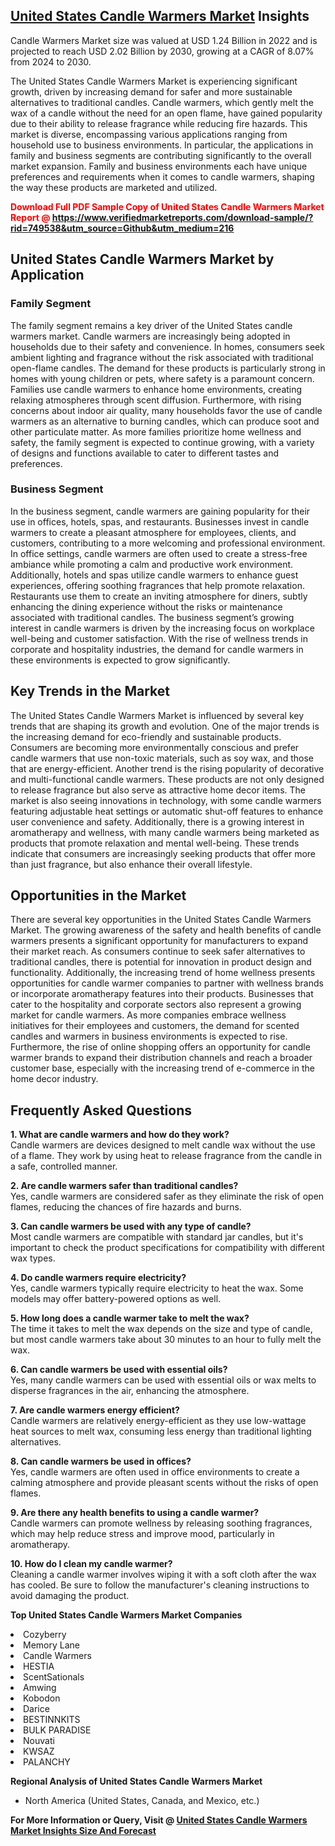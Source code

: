 <h2><a href="https://www.verifiedmarketreports.com/download-sample/?rid=749538&amp;utm_source=Github&amp;utm_medium=216" target="_blank">United States Candle Warmers Market</a> Insights</h2><p>Candle Warmers Market size was valued at USD 1.24 Billion in 2022 and is projected to reach USD 2.02 Billion by 2030, growing at a CAGR of 8.07% from 2024 to 2030.</p><p><p>The United States Candle Warmers Market is experiencing significant growth, driven by increasing demand for safer and more sustainable alternatives to traditional candles. Candle warmers, which gently melt the wax of a candle without the need for an open flame, have gained popularity due to their ability to release fragrance while reducing fire hazards. This market is diverse, encompassing various applications ranging from household use to business environments. In particular, the applications in family and business segments are contributing significantly to the overall market expansion. Family and business environments each have unique preferences and requirements when it comes to candle warmers, shaping the way these products are marketed and utilized. <b><p><span class=""><span style="color: #ff0000;"><strong>Download Full PDF Sample Copy of United States Candle Warmers Market Report</strong> @ </span><a href="https://www.verifiedmarketreports.com/download-sample/?rid=749538&amp;utm_source=Github&amp;utm_medium=216" target="_blank">https://www.verifiedmarketreports.com/download-sample/?rid=749538&amp;utm_source=Github&amp;utm_medium=216</a></span></p></b></p><h2>United States Candle Warmers Market by Application</h2><h3>Family Segment</h3><p>The family segment remains a key driver of the United States candle warmers market. Candle warmers are increasingly being adopted in households due to their safety and convenience. In homes, consumers seek ambient lighting and fragrance without the risk associated with traditional open-flame candles. The demand for these products is particularly strong in homes with young children or pets, where safety is a paramount concern. Families use candle warmers to enhance home environments, creating relaxing atmospheres through scent diffusion. Furthermore, with rising concerns about indoor air quality, many households favor the use of candle warmers as an alternative to burning candles, which can produce soot and other particulate matter. As more families prioritize home wellness and safety, the family segment is expected to continue growing, with a variety of designs and functions available to cater to different tastes and preferences.</p><h3>Business Segment</h3><p>In the business segment, candle warmers are gaining popularity for their use in offices, hotels, spas, and restaurants. Businesses invest in candle warmers to create a pleasant atmosphere for employees, clients, and customers, contributing to a more welcoming and professional environment. In office settings, candle warmers are often used to create a stress-free ambiance while promoting a calm and productive work environment. Additionally, hotels and spas utilize candle warmers to enhance guest experiences, offering soothing fragrances that help promote relaxation. Restaurants use them to create an inviting atmosphere for diners, subtly enhancing the dining experience without the risks or maintenance associated with traditional candles. The business segment’s growing interest in candle warmers is driven by the increasing focus on workplace well-being and customer satisfaction. With the rise of wellness trends in corporate and hospitality industries, the demand for candle warmers in these environments is expected to grow significantly.</p><h2>Key Trends in the Market</h2><p>The United States Candle Warmers Market is influenced by several key trends that are shaping its growth and evolution. One of the major trends is the increasing demand for eco-friendly and sustainable products. Consumers are becoming more environmentally conscious and prefer candle warmers that use non-toxic materials, such as soy wax, and those that are energy-efficient. Another trend is the rising popularity of decorative and multi-functional candle warmers. These products are not only designed to release fragrance but also serve as attractive home decor items. The market is also seeing innovations in technology, with some candle warmers featuring adjustable heat settings or automatic shut-off features to enhance user convenience and safety. Additionally, there is a growing interest in aromatherapy and wellness, with many candle warmers being marketed as products that promote relaxation and mental well-being. These trends indicate that consumers are increasingly seeking products that offer more than just fragrance, but also enhance their overall lifestyle.</p><h2>Opportunities in the Market</h2><p>There are several key opportunities in the United States Candle Warmers Market. The growing awareness of the safety and health benefits of candle warmers presents a significant opportunity for manufacturers to expand their market reach. As consumers continue to seek safer alternatives to traditional candles, there is potential for innovation in product design and functionality. Additionally, the increasing trend of home wellness presents opportunities for candle warmer companies to partner with wellness brands or incorporate aromatherapy features into their products. Businesses that cater to the hospitality and corporate sectors also represent a growing market for candle warmers. As more companies embrace wellness initiatives for their employees and customers, the demand for scented candles and warmers in business environments is expected to rise. Furthermore, the rise of online shopping offers an opportunity for candle warmer brands to expand their distribution channels and reach a broader customer base, especially with the increasing trend of e-commerce in the home decor industry.</p><h2>Frequently Asked Questions</h2><p><b>1. What are candle warmers and how do they work?</b><br>Candle warmers are devices designed to melt candle wax without the use of a flame. They work by using heat to release fragrance from the candle in a safe, controlled manner.</p><p><b>2. Are candle warmers safer than traditional candles?</b><br>Yes, candle warmers are considered safer as they eliminate the risk of open flames, reducing the chances of fire hazards and burns.</p><p><b>3. Can candle warmers be used with any type of candle?</b><br>Most candle warmers are compatible with standard jar candles, but it's important to check the product specifications for compatibility with different wax types.</p><p><b>4. Do candle warmers require electricity?</b><br>Yes, candle warmers typically require electricity to heat the wax. Some models may offer battery-powered options as well.</p><p><b>5. How long does a candle warmer take to melt the wax?</b><br>The time it takes to melt the wax depends on the size and type of candle, but most candle warmers take about 30 minutes to an hour to fully melt the wax.</p><p><b>6. Can candle warmers be used with essential oils?</b><br>Yes, many candle warmers can be used with essential oils or wax melts to disperse fragrances in the air, enhancing the atmosphere.</p><p><b>7. Are candle warmers energy efficient?</b><br>Candle warmers are relatively energy-efficient as they use low-wattage heat sources to melt wax, consuming less energy than traditional lighting alternatives.</p><p><b>8. Can candle warmers be used in offices?</b><br>Yes, candle warmers are often used in office environments to create a calming atmosphere and provide pleasant scents without the risks of open flames.</p><p><b>9. Are there any health benefits to using a candle warmer?</b><br>Candle warmers can promote wellness by releasing soothing fragrances, which may help reduce stress and improve mood, particularly in aromatherapy.</p><p><b>10. How do I clean my candle warmer?</b><br>Cleaning a candle warmer involves wiping it with a soft cloth after the wax has cooled. Be sure to follow the manufacturer's cleaning instructions to avoid damaging the product.</p></p><p><strong>Top United States Candle Warmers Market Companies</strong></p><div data-test-id=""><p><li>Cozyberry</li><li> Memory Lane</li><li> Candle Warmers</li><li> HESTIA</li><li> ScentSationals</li><li> Amwing</li><li> Kobodon</li><li> Darice</li><li> BESTINNKITS</li><li> BULK PARADISE</li><li> Nouvati</li><li> KWSAZ</li><li> PALANCHY</li></p><div><strong>Regional Analysis of&nbsp;United States Candle Warmers Market</strong></div><ul><li dir="ltr"><p dir="ltr">North America&nbsp;(United States, Canada, and Mexico, etc.)</p></li></ul><p><strong>For More Information or Query, Visit @&nbsp;</strong><strong><a href="https://www.verifiedmarketreports.com/product/candle-warmers-market/?utm_source=Github&amp;utm_medium=216" target="_blank">United States Candle Warmers Market Insights Size And Forecast</a></strong></p></div>
